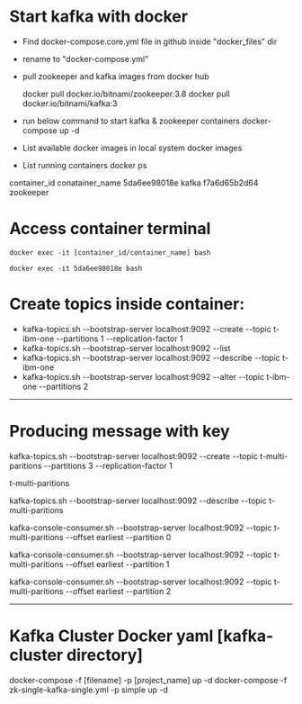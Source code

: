 # Start kafka with docker

- Find docker-compose.core.yml file in github inside "docker_files" dir
- rename to "docker-compose.yml"
- pull zookeeper and kafka images from docker hub

    docker pull docker.io/bitnami/zookeeper:3.8
    docker pull docker.io/bitnami/kafka:3

- run below command to start kafka & zookeeper containers
    docker-compose up -d
- List available docker images  in local system
    docker images

- List running containers
    docker ps

container_id    conatainer_name
5da6ee98018e    kafka
f7a6d65b2d64    zookeeper

# Access container terminal

    docker exec -it [container_id/container_name] bash

    docker exec -it 5da6ee98018e bash

# Create topics inside container:

- kafka-topics.sh --bootstrap-server localhost:9092 --create --topic t-ibm-one --partitions 1 --replication-factor 1
- kafka-topics.sh --bootstrap-server localhost:9092 --list
- kafka-topics.sh --bootstrap-server localhost:9092 --describe --topic t-ibm-one
- kafka-topics.sh --bootstrap-server localhost:9092 --alter --topic t-ibm-one --partitions 2

----------------------------
# Producing message with key

kafka-topics.sh --bootstrap-server localhost:9092 --create --topic t-multi-paritions --partitions 3 --replication-factor 1

t-multi-paritions

kafka-topics.sh --bootstrap-server localhost:9092 --describe --topic t-multi-paritions

kafka-console-consumer.sh --bootstrap-server localhost:9092 --topic t-multi-paritions --offset earliest --partition 0

kafka-console-consumer.sh --bootstrap-server localhost:9092 --topic t-multi-paritions --offset earliest --partition 1

kafka-console-consumer.sh --bootstrap-server localhost:9092 --topic t-multi-paritions --offset earliest --partition 2

---------------------------------

# Kafka Cluster Docker yaml [kafka-cluster directory]

docker-compose -f [filename] -p [project_name] up -d
docker-compose -f zk-single-kafka-single.yml -p simple up -d






